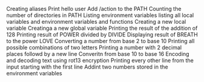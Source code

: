 Creating aliases
Print hello user 
Add /action to the PATH
Counting the number of directories in PATH
Listing environment variables
listing all local variables and environment variables and functions
Creating a new local variable
Creatinga a new global variable
Printing the result of the addition of 128 
Printing result of POWER divided by DIVIDE
Displaying result of BREATH to the power LOVE
Converting a number from base 2 to base 10
Printing all possible combinations of two letters 
Printing a number with 2 decimal places followd by a new line
Converitn from base 10 to base 16 
Encoding and decoding text using rot13 encryption
Printing every other line from the input starting with the first line
Addint two numbers stored in the environment variables 

